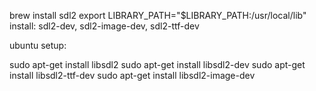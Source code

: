 brew install sdl2
export LIBRARY_PATH="$LIBRARY_PATH:/usr/local/lib"
install: sdl2-dev, sdl2-image-dev, sdl2-ttf-dev

ubuntu setup:

sudo apt-get install libsdl2
sudo apt-get install libsdl2-dev
sudo apt-get install libsdl2-ttf-dev
sudo apt-get install libsdl2-image-dev
